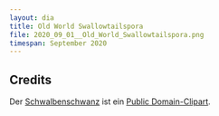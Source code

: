 ```yaml
---
layout: dia
title: Old World Swallowtailspora
file: 2020_09_01__Old_World_Swallowtailspora.png
timespan: September 2020
---
```


## Credits

Der [Schwalbenschwanz](https://de.wikipedia.org/wiki/Schwalbenschwanz_(Schmetterling)) ist ein [Public Domain-Clipart](https://web.archive.org/web/20170704210956/https://openclipart.org/detail/240981/butterfly).
